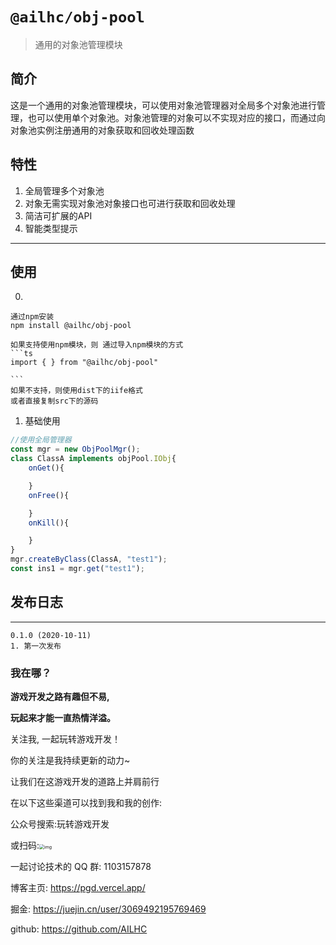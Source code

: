 # `@ailhc/obj-pool`
> 通用的对象池管理模块

## 简介
这是一个通用的对象池管理模块，可以使用对象池管理器对全局多个对象池进行管理，也可以使用单个对象池。对象池管理的对象可以不实现对应的接口，而通过向对象池实例注册通用的对象获取和回收处理函数



## 特性
1. 全局管理多个对象池
2. 对象无需实现对象池对象接口也可进行获取和回收处理
3. 简洁可扩展的API
4. 智能类型提示
****
## 使用

0. 
    
    通过npm安装 
    npm install @ailhc/obj-pool

    如果支持使用npm模块，则 通过导入npm模块的方式
    ```ts
    import { } from "@ailhc/obj-pool"

    ```
    如果不支持，则使用dist下的iife格式
    或者直接复制src下的源码

1. 基础使用
```ts
//使用全局管理器
const mgr = new ObjPoolMgr();
class ClassA implements objPool.IObj{
    onGet(){

    }
    onFree(){

    }
    onKill(){

    }
}
mgr.createByClass(ClassA, "test1");
const ins1 = mgr.get("test1");

```
## 发布日志
 
*********
    0.1.0 (2020-10-11)
    1. 第一次发布


### 我在哪？

**游戏开发之路有趣但不易,**

**玩起来才能一直热情洋溢。**

关注我, 一起玩转游戏开发！

你的关注是我持续更新的动力~

让我们在这游戏开发的道路上并肩前行

在以下这些渠道可以找到我和我的创作:

公众号搜索:玩转游戏开发

或扫码:<img src="https://p3-juejin.byteimg.com/tos-cn-i-k3u1fbpfcp/abd0c14c9c954e56af20adb71fa00da9~tplv-k3u1fbpfcp-zoom-1.image" alt="img" style="zoom:50%;" />



一起讨论技术的 QQ 群: 1103157878



博客主页: https://pgd.vercel.app/

掘金: https://juejin.cn/user/3069492195769469

github: https://github.com/AILHC